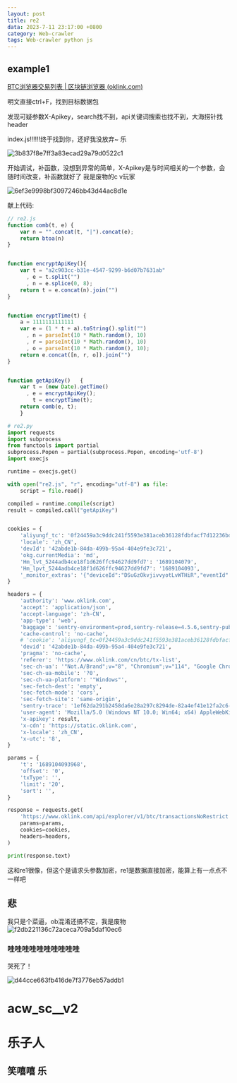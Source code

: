 ```yaml
---
layout: post
title: re2
data: 2023-7-11 23:17:00 +0800
category: Web-crawler 
tags: Web-crawler python js
---
```


## example1

[BTC浏览器交易列表 | 区块链浏览器 (oklink.com)](https://www.oklink.com/cn/btc/tx-list)

明文直接ctrl+F，找到目标数据包

发现可疑参数X-Apikey，search找不到，api关键词搜索也找不到，大海捞针找header

index.js!!!!!!终于找到你，还好我没放弃~ 乐

![3b837f8e7ff3a83ecad29a79d0522c1](/2023-7-11-re2/3b837f8e7ff3a83ecad29a79d0522c1.png)

开始调试，补函数，没想到异常的简单，X-Apikey是与时间相关的一个参数，会随时间改变，补函数就好了  我是废物的c v玩家

![6ef3e9998bf3097246bb43d44ac8d1e](/2023-7-11-re2/6ef3e9998bf3097246bb43d44ac8d1e.png)

献上代码:

```javascript
// re2.js
function comb(t, e) {
    var n = "".concat(t, "|").concat(e);
    return btoa(n)
}


function encryptApiKey(){
    var t = "a2c903cc-b31e-4547-9299-b6d07b7631ab"
      , e = t.split("")
      , n = e.splice(0, 8);
    return t = e.concat(n).join("")
}


function encryptTime(t) {
    a = 1111111111111
    var e = (1 * t + a).toString().split("")
      , n = parseInt(10 * Math.random(), 10)
      , r = parseInt(10 * Math.random(), 10)
      , o = parseInt(10 * Math.random(), 10);
    return e.concat([n, r, o]).join("")
}


function getApiKey()   {
    var t = (new Date).getTime()
      , e = encryptApiKey();
        t = encryptTime(t);
    return comb(e, t);
    }
```

```python
# re2.py
import requests
import subprocess
from functools import partial
subprocess.Popen = partial(subprocess.Popen, encoding='utf-8')
import execjs

runtime = execjs.get()

with open("re2.js", "r", encoding="utf-8") as file:
    script = file.read()

compiled = runtime.compile(script)
result = compiled.call("getApiKey")


cookies = {
    'aliyungf_tc': '0f24459a3c9ddc241f5593e381aceb36128fdbfacf7d12236bd7eda4e037a90f',
    'locale': 'zh_CN',
    'devId': '42abde1b-84da-499b-95a4-404e9fe3c721',
    'okg.currentMedia': 'md',
    'Hm_lvt_5244adb4ce18f1d626ffc94627dd9fd7': '1689104079',
    'Hm_lpvt_5244adb4ce18f1d626ffc94627dd9fd7': '1689104093',
    '_monitor_extras': '{"deviceId":"DSuGzOkvjivvyotLvWTHiR","eventId":4,"sequenceNumber":4}',
}

headers = {
    'authority': 'www.oklink.com',
    'accept': 'application/json',
    'accept-language': 'zh-CN',
    'app-type': 'web',
    'baggage': 'sentry-environment=prod,sentry-release=4.5.6,sentry-public_key=b8a78f86048a44f7aa293eaddd87d494,sentry-trace_id=1ef62da291b2458da6e28a297c8294de,sentry-sample_rate=1',
    'cache-control': 'no-cache',
    # 'cookie': 'aliyungf_tc=0f24459a3c9ddc241f5593e381aceb36128fdbfacf7d12236bd7eda4e037a90f; locale=zh_CN; devId=42abde1b-84da-499b-95a4-404e9fe3c721; okg.currentMedia=md; Hm_lvt_5244adb4ce18f1d626ffc94627dd9fd7=1689104079; Hm_lpvt_5244adb4ce18f1d626ffc94627dd9fd7=1689104093; _monitor_extras={"deviceId":"DSuGzOkvjivvyotLvWTHiR","eventId":4,"sequenceNumber":4}',
    'devid': '42abde1b-84da-499b-95a4-404e9fe3c721',
    'pragma': 'no-cache',
    'referer': 'https://www.oklink.com/cn/btc/tx-list',
    'sec-ch-ua': '"Not.A/Brand";v="8", "Chromium";v="114", "Google Chrome";v="114"',
    'sec-ch-ua-mobile': '?0',
    'sec-ch-ua-platform': '"Windows"',
    'sec-fetch-dest': 'empty',
    'sec-fetch-mode': 'cors',
    'sec-fetch-site': 'same-origin',
    'sentry-trace': '1ef62da291b2458da6e28a297c8294de-82a4ef41e12fa2c6-1',
    'user-agent': 'Mozilla/5.0 (Windows NT 10.0; Win64; x64) AppleWebKit/537.36 (KHTML, like Gecko) Chrome/114.0.0.0 Safari/537.36',
    'x-apikey': result,
    'x-cdn': 'https://static.oklink.com',
    'x-locale': 'zh_CN',
    'x-utc': '8',
}

params = {
    't': '1689104093968',
    'offset': '0',
    'txType': '',
    'limit': '20',
    'sort': '',
}

response = requests.get(
    'https://www.oklink.com/api/explorer/v1/btc/transactionsNoRestrict',
    params=params,
    cookies=cookies,
    headers=headers,
)

print(response.text)
```

这和re1很像，但这个是请求头参数加密，re1是数据直接加密，能算上有一点点不一样吧

## 悲

我只是个菜逼，ob混淆还搞不定，我是废物![f2db221136c72aceca709a5daf10ec6](/2023-7-11-re2/f2db221136c72aceca709a5daf10ec6.png)

### 哇哇哇哇哇哇哇哇哇哇

哭死了！

![d44cce663fb416de7f3776eb57addb1](/2023-7-11-re2/d44cce663fb416de7f3776eb57addb1.png)

# acw_sc__v2





# 乐子人

## 笑嘻嘻 乐
